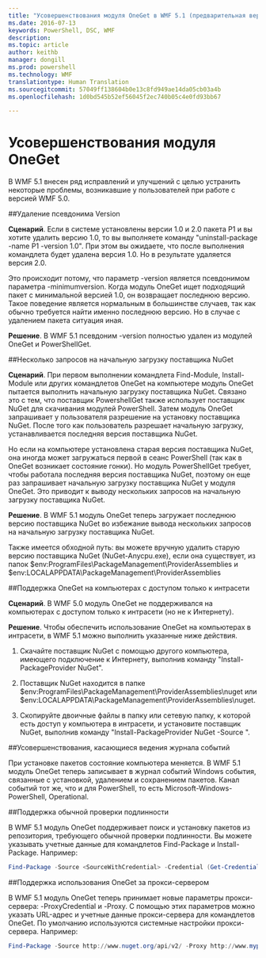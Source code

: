 ```yaml
---
title: "Усовершенствования модуля OneGet в WMF 5.1 (предварительная версия)"
ms.date: 2016-07-13
keywords: PowerShell, DSC, WMF
description: 
ms.topic: article
author: keithb
manager: dongill
ms.prod: powershell
ms.technology: WMF
translationtype: Human Translation
ms.sourcegitcommit: 57049ff138604b0e13c8fd949ae14da05cb03a4b
ms.openlocfilehash: 1d0bd545b52ef56045f2ec740b05c4e0fd93bb67

---
```


# Усовершенствования модуля OneGet
В WMF 5.1 внесен ряд исправлений и улучшений с целью устранить некоторые проблемы, возникавшие у пользователей при работе с версией WMF 5.0. 

##Удаление псевдонима Version

**Сценарий**. Если в системе установлены версии 1.0 и 2.0 пакета P1 и вы хотите удалить версию 1.0, то вы выполняете команду "uninstall-package -name P1 -version 1.0". При этом вы ожидаете, что после выполнения командлета будет удалена версия 1.0. Но в результате удаляется версия 2.0. 
    
Это происходит потому, что параметр -version является псевдонимом параметра -minimumversion. Когда модуль OneGet ищет подходящий пакет с минимальной версией 1.0, он возвращает последнюю версию. Такое поведение является нормальным в большинстве случаев, так как обычно требуется найти именно последнюю версию. Но в случае с удалением пакета ситуация иная.
    
**Решение**. В WMF 5.1 псевдоним -version полностью удален из модулей OneGet и PowerShellGet. 

##Несколько запросов на начальную загрузку поставщика NuGet

**Сценарий**. При первом выполнении командлета Find-Module, Install-Module или других командлетов OneGet на компьютере модуль OneGet пытается выполнить начальную загрузку поставщика NuGet. Связано это с тем, что поставщик PowershellGet также использует поставщик NuGet для скачивания модулей PowerShell. Затем модуль OneGet запрашивает у пользователя разрешение на установку поставщика NuGet. После того как пользователь разрешает начальную загрузку, устанавливается последняя версия поставщика NuGet. 
    
Но если на компьютере установлена старая версия поставщика NuGet, она иногда может загружаться первой в сеанс PowerShell (так как в OneGet возникает состояние гонки). Но модуль PowerShellGet требует, чтобы работала последняя версия поставщика NuGet, поэтому он еще раз запрашивает начальную загрузку поставщика NuGet у модуля OneGet. Это приводит к выводу нескольких запросов на начальную загрузку поставщика NuGet.

**Решение**. В WMF 5.1 модуль OneGet теперь загружает последнюю версию поставщика NuGet во избежание вывода нескольких запросов на начальную загрузку поставщика NuGet.

Также имеется обходной путь: вы можете вручную удалить старую версию поставщика NuGet (NuGet-Anycpu.exe), если она существует, из папок $env:ProgramFiles\PackageManagement\ProviderAssemblies и $env:LOCALAPPDATA\PackageManagement\ProviderAssemblies


##Поддержка OneGet на компьютерах с доступом только к интрасети

**Сценарий**. В WMF 5.0 модуль OneGet не поддерживался на компьютерах с доступом только к интрасети (но не к Интернету).

**Решение**. Чтобы обеспечить использование OneGet на компьютерах в интрасети, в WMF 5.1 можно выполнить указанные ниже действия.

1. Скачайте поставщик NuGet с помощью другого компьютера, имеющего подключение к Интернету, выполнив команду "Install-PackageProvider NuGet".

2. Поставщик NuGet находится в папке $env:ProgramFiles\PackageManagement\ProviderAssemblies\nuget или $env:LOCALAPPDATA\PackageManagement\ProviderAssemblies\nuget. 

3. Скопируйте двоичные файлы в папку или сетевую папку, к которой есть доступ у компьютера в интрасети, и установите поставщик NuGet, выполнив команду "Install-PackageProvider NuGet -Source <Path to folder>".


##Усовершенствования, касающиеся ведения журнала событий

При установке пакетов состояние компьютера меняется. В WMF 5.1 модуль OneGet теперь записывает в журнал событий Windows события, связанные с установкой, удалением и сохранением пакетов. Канал событий тот же, что и для PowerShell, то есть Microsoft-Windows-PowerShell, Operational.

##Поддержка обычной проверки подлинности

В WMF 5.1 модуль OneGet поддерживает поиск и установку пакетов из репозитория, требующего обычной проверки подлинности. Вы можете указывать учетные данные для командлетов Find-Package и Install-Package. Например:

``` PowerShell
Find-Package -Source <SourceWithCredential> -Credential (Get-Credential)
```
##Поддержка использования OneGet за прокси-сервером

В WMF 5.1 модуль OneGet теперь принимает новые параметры прокси-сервера: -ProxyCredential и -Proxy. С помощью этих параметров можно указать URL-адрес и учетные данные прокси-сервера для командлетов OneGet. По умолчанию используются системные настройки прокси-сервера. Например:

``` PowerShell
Find-Package -Source http://www.nuget.org/api/v2/ -Proxy http://www.myproxyserver.com -ProxyCredential (Get-Credential)
```



<!--HONumber=Jul16_HO3-->


